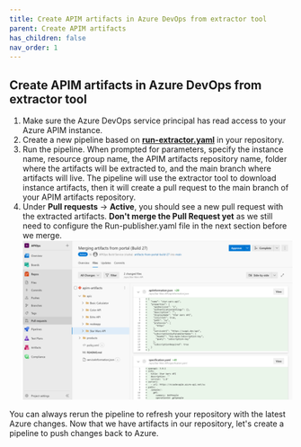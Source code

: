 ```yaml
---
title: Create APIM artifacts in Azure DevOps from extractor tool
parent: Create APIM artifacts
has_children: false
nav_order: 1
---
```



## Create APIM artifacts in Azure DevOps from extractor tool

1. Make sure the Azure DevOps service principal has read access to your Azure APIM instance.
2. Create a new pipeline based on [**run-extractor.yaml**](https://github.com/Azure/apiops/blob/main/tools/pipelines/run-extractor.yaml) in your repository.
3. Run the pipeline. When prompted for parameters, specify the instance name, resource group name, the APIM artifacts repository name, folder where the artifacts will be extracted to, and the main branch where artifacts will live. The pipeline will use the extractor tool to download instance artifacts, then it will create a pull request to the main branch of your APIM artifacts repository.
4. Under **Pull requests** -> **Active**, you should see a new pull request with the extracted artifacts. **Don't merge the Pull Request yet** as we still need to configure the Run-publisher.yaml file in the next section before we merge.
![create-pr-extractor](../../assets/images/create-pr-extractor.png)

You can always rerun the pipeline to refresh your repository with the latest Azure changes. Now that we have artifacts in our repository, let's create a pipeline to push changes back to Azure.
